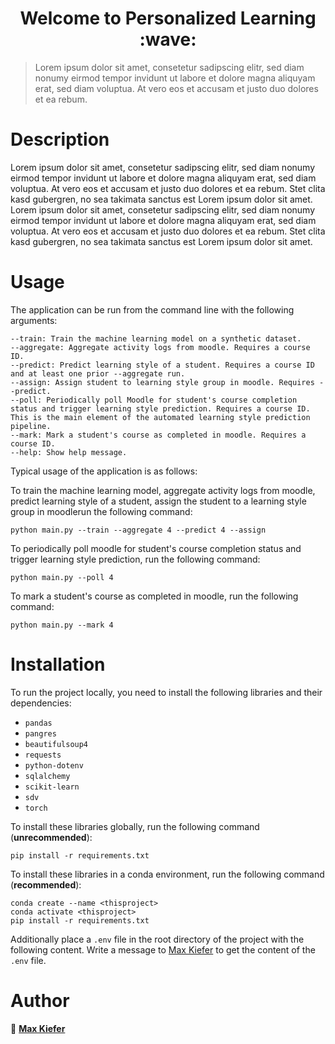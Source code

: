 <h1 align="center">Welcome to Personalized Learning :wave:</h1>

> Lorem ipsum dolor sit amet, consetetur sadipscing elitr, sed diam nonumy eirmod tempor invidunt ut labore et dolore magna aliquyam erat, sed diam voluptua. At vero eos et accusam et justo duo dolores et ea rebum.
  
# Description

Lorem ipsum dolor sit amet, consetetur sadipscing elitr, sed diam nonumy eirmod tempor invidunt ut labore et dolore magna aliquyam erat, sed diam voluptua. At vero eos et accusam et justo duo dolores et ea rebum. Stet clita kasd gubergren, no sea takimata sanctus est Lorem ipsum dolor sit amet. Lorem ipsum dolor sit amet, consetetur sadipscing elitr, sed diam nonumy eirmod tempor invidunt ut labore et dolore magna aliquyam erat, sed diam voluptua. At vero eos et accusam et justo duo dolores et ea rebum. Stet clita kasd gubergren, no sea takimata sanctus est Lorem ipsum dolor sit amet.

# Usage

The application can be run from the command line with the following arguments:
    
```
--train: Train the machine learning model on a synthetic dataset.
--aggregate: Aggregate activity logs from moodle. Requires a course ID.
--predict: Predict learning style of a student. Requires a course ID and at least one prior --aggregate run.
--assign: Assign student to learning style group in moodle. Requires --predict.
--poll: Periodically poll Moodle for student's course completion status and trigger learning style prediction. Requires a course ID. This is the main element of the automated learning style prediction pipeline.
--mark: Mark a student's course as completed in moodle. Requires a course ID.
--help: Show help message.
```

Typical usage of the application is as follows:

To train the machine learning model, aggregate activity logs from moodle, predict learning style of a student, assign the student to a learning style group in moodlerun the following command:
``` 
python main.py --train --aggregate 4 --predict 4 --assign
```

To periodically poll moodle for student's course completion status and trigger learning style prediction, run the following command:
```
python main.py --poll 4
```

To mark a student's course as completed in moodle, run the following command:
```
python main.py --mark 4
```




# Installation

To run the project locally, you need to install the following libraries and their dependencies:

- `pandas`
- `pangres`
- `beautifulsoup4`
- `requests`
- `python-dotenv`
- `sqlalchemy`
- `scikit-learn`
- `sdv`
- `torch`

To install these libraries globally, run the following command (**unrecommended**):

```
pip install -r requirements.txt
```

To install these libraries in a conda environment, run the following command (**recommended**):

```
conda create --name <thisproject>
conda activate <thisproject>
pip install -r requirements.txt
```

Additionally place a `.env` file in the root directory of the project with the following content. Write a message to [Max Kiefer](https://github.com/Maxkie1) to get the content of the `.env` file.

# Author

:bust_in_silhouette: **[Max Kiefer](https://github.com/Maxkie1)**